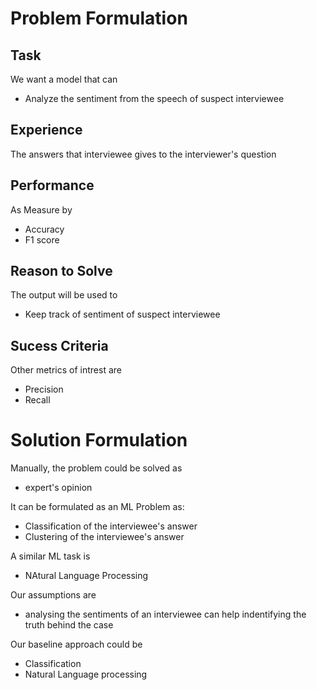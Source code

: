 # Problem Formulation

## Task
We want a model that can
* Analyze the sentiment from the speech of suspect interviewee 

## Experience
The answers that interviewee gives to the interviewer's question

## Performance
As Measure by 
* Accuracy
* F1 score

## Reason to Solve
The output will be used to
* Keep track of sentiment of suspect interviewee

## Sucess Criteria
Other metrics of intrest are
* Precision
* Recall

# Solution Formulation

Manually, the problem could be solved as
* expert's opinion

It can be formulated as an ML Problem as:
* Classification of the interviewee's answer
* Clustering of the interviewee's answer

A similar ML task is
* NAtural Language Processing

Our assumptions are
* analysing the sentiments of an interviewee can help indentifying the truth behind the case

Our baseline approach could be
* Classification
* Natural Language processing